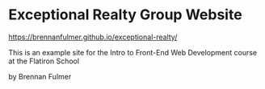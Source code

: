 # Exceptional Realty Group Website

https://brennanfulmer.github.io/exceptional-realty/

This is an example site for the Intro to Front-End Web Development course at the Flatiron School

by Brennan Fulmer
